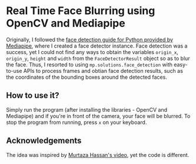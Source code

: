 # Real Time Face Blurring using OpenCV and Mediapipe

Originally, I followed the [face detection guide for Python provided by Mediapipe](https://docs.readme.com/main/docs/linking-to-pages), where I created a face detector instance. Face detection was a success, yet I could not find any ways to obtain the variables `origin_x`, `origin_y`, `height` and `width` from the `FaceDetectorResult` object so as to blur the face. Thus, I resorted to using `mp.solutions.face_detection` with easy-to-use APIs to process frames and obtian face detection results, such as the coordinates of the bounding boxes around the detected faces. 

## How to use it?
Simply run the program (after installing the libraries - OpenCV and Mediapipe) and if you're in front of the camera, your face will be blurred. To stop the program from running, press `x` on your keyboard.

## Acknowledgements
The idea was inspired by [Murtaza Hassan's video](https://www.youtube.com/watch?v=cxs6iXeyfEY), yet the code is different. 
